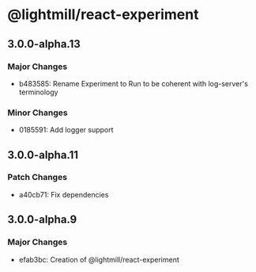 # @lightmill/react-experiment

## 3.0.0-alpha.13

### Major Changes

- b483585: Rename Experiment to Run to be coherent with log-server's terminology

### Minor Changes

- 0185591: Add logger support

## 3.0.0-alpha.11

### Patch Changes

- a40cb71: Fix dependencies

## 3.0.0-alpha.9

### Major Changes

- efab3bc: Creation of @lightmill/react-experiment

